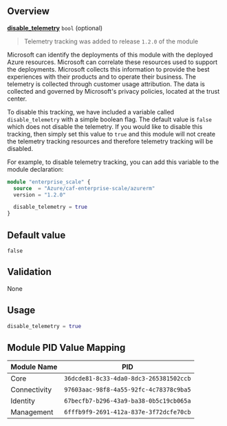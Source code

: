 ## Overview

[**disable_telemetry**](#overview) `bool` (optional)

> Telemetry tracking was added to release `1.2.0` of the module

Microsoft can identify the deployments of this module with the deployed Azure resources.
Microsoft can correlate these resources used to support the deployments.
Microsoft collects this information to provide the best experiences with their products and to operate their business.
The telemetry is collected through customer usage attribution.
The data is collected and governed by Microsoft's privacy policies, located at the trust center.

To disable this tracking, we have included a variable called `disable_telemetry` with a simple boolean flag. The default value is `false` which does not disable the telemetry.
If you would like to disable this tracking, then simply set this value to `true` and this module will not create the telemetry tracking resources and therefore telemetry tracking will be disabled.

For example, to disable telemetry tracking, you can add this variable to the module declaration:

```terraform
module "enterprise_scale" {
  source  = "Azure/caf-enterprise-scale/azurerm"
  version = "1.2.0"

  disable_telemetry = true
}
```

## Default value

`false`

## Validation

None

## Usage

```terraform
disable_telemetry = true
```

## Module PID Value Mapping

| Module Name | PID |
| - | - |
| Core | `36dcde81-8c33-4da0-8dc3-265381502ccb` |
| Connectivity | `97603aac-98f8-4a55-92fc-4c78378c9ba5` |
| Identity | `67becfb7-b296-43a9-ba38-0b5c19cb065a` |
| Management | `6fffb9f9-2691-412a-837e-3f72dcfe70cb` |

[//]: # "************************"
[//]: # "INSERT LINK LABELS BELOW"
[//]: # "************************"

[this_page]: # "Link for the current page."
